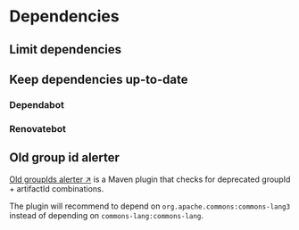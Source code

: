 # Dependencies

## Limit dependencies

## Keep dependencies up-to-date

### Dependabot

### Renovatebot

##  Old group id alerter

[Old groupIds alerter ↗](https://github.com/jonathanlermitage/oga-maven-plugin) is a Maven plugin that checks for deprecated groupId + artifactId combinations.

The plugin will recommend to depend on `org.apache.commons:commons-lang3` instead of depending on `commons-lang:commons-lang`.
